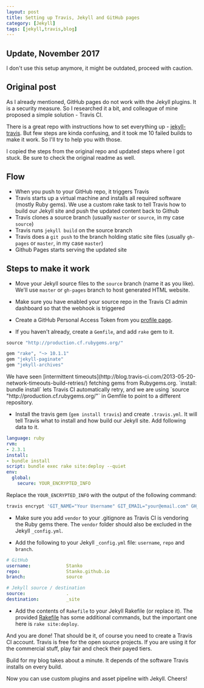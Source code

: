 ```yaml
---
layout: post
title: Setting up Travis, Jekyll and GitHub pages
category: [Jekyll]
tags: [jekyll,travis,blog]
---
```


## Update, November 2017

I don't use this setup anymore, it might be outdated, proceed with caution.

## Original post

As I already mentioned, GitHub pages do not work with the Jekyll plugins.
It is a security measure. So I researched it a bit, and colleague of mine
proposed a simple solution - Travis CI.

There is a great repo with instructions how to set everything up -
[jekyll-travis](https://github.com/mfenner/jekyll-travis).
But few steps are kinda confusing, and it took me 10 failed builds to make
it work. So I'll try to help you with those.

<!--more-->

I copied the steps from the original repo and updated steps where I got stuck.
Be sure to check the original readme as well.

## Flow

* When you push to your GitHub repo, it triggers Travis
* Travis starts up a virtual machine and installs all required software (mostly Ruby gems). We use a custom rake task to tell Travis how to build our Jekyll site and push the updated content back to Github
* Travis clones a source branch (usually `master` or `source`, in my case `source`)
* Travis runs `jekyll build` on the source branch
* Travis does a `git push` to the branch holding static site files (usually `gh-pages` or `master`, in my case `master`)
* Github Pages starts serving the updated site

## Steps to make it work

* Move your Jekyll source files to the `source` branch (name it as you like).
We'll use `master` or `gh-pages` branch to host generated HTML website.

* Make sure you have enabled your source repo in the Travis CI admin dashboard so that the webhook is triggered

* Create a GitHub Personal Access Token from you [profile page](https://github.com/settings/tokens).

* If you haven't already, create a `Gemfile`, and add `rake` gem to it.

```ruby
source "http://production.cf.rubygems.org/"

gem "rake", "~> 10.1.1"
gem "jekyll-paginate"
gem "jekyll-archives"
```

<span class="Small">
We have seen [intermittent timeouts](http://blog.travis-ci.com/2013-05-20-network-timeouts-build-retries/) fetching gems from Rubygems.org. `install: bundle install` lets Travis CI automatically retry, and we are using `source "http://production.cf.rubygems.org/"` in Gemfile to point to a different repository.
</span>

* Install the travis gem (`gem install travis`) and create `.travis.yml`.
It will tell Travis what to install and how build our Jekyll site.
Add following data to it.

```yaml
language: ruby
rvm:
- 2.3.1
install:
- bundle install
script: bundle exec rake site:deploy --quiet
env:
  global:
    secure: YOUR_ENCRYPTED_INFO
```

Replace the `YOUR_ENCRYPTED_INFO` with the output of the following command:

```bash
travis encrypt 'GIT_NAME="Your Username" GIT_EMAIL="your@email.com" GH_TOKEN=GITHUB_PERSONAL_TOKEN_YOU_CREATED'
```

* Make sure you add `vendor` to your .gitignore as Travis CI is vendoring the Ruby gems there. The `vendor` folder should also be excluded in the Jekyll `_config.yml`.

* Add the following to your Jekyll `_config.yml` file: `username`, `repo` and `branch`.

```yaml
# GitHub
username:             Stanko
repo:                 Stanko.github.io
branch:               source

# Jekyll source / destination
source:               .
destination:          _site
```

* Add the contents of `Rakefile` to your Jekyll Rakefile (or replace it).
The provided [Rakefile](https://github.com/Stanko/Stanko.github.io/blob/source/Rakefile)
 has some additional commands, but the important one here is `rake site:deploy`.

And you are done! That should be it, of course you need to create a Travis CI account.
Travis is free for the open source projects. If you are using it for the commercial stuff,
play fair and check their payed tiers.

Build for my blog takes about a minute.
It depends of the software Travis installs on every build.

Now you can use custom plugins and asset pipeline with Jekyll. Cheers!
